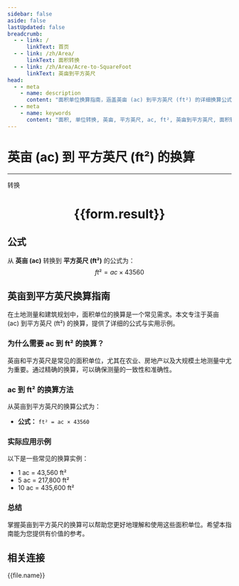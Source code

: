```yaml
---
sidebar: false
aside: false
lastUpdated: false
breadcrumb:
  - - link: /
      linkText: 首页
  - - link: /zh/Area/
      linkText: 面积转换
  - - link: /zh/Area/Acre-to-SquareFoot
      linkText: 英亩到平方英尺
head:
  - - meta
    - name: description
      content: "面积单位换算指南，涵盖英亩 (ac) 到平方英尺 (ft²) 的详细换算公式与说明。"
  - - meta
    - name: keywords
      content: "面积, 单位转换, 英亩, 平方英尺, ac, ft², 英亩到平方英尺, 面积转换指南"
---
```

# 英亩 (ac) 到 平方英尺 (ft²) 的换算
---
<script setup>
import { onMounted, reactive, inject, ref } from 'vue'
import { NButton, NForm, NFormItem, NInput, NInputNumber, NSelect, NCard, useMessage,NGrid ,NGi } from 'naive-ui'
import { defineClientComponent } from 'vitepress'
import { Area } from '../../files';

const convert = inject('convert')

const form = reactive({
  number: null,
  result: '',
})

const convertHandler = () => {
  if (form.number !== null && !isNaN(form.number)) {
    const convertedValue = parseFloat(form.number) * 43560
    form.result = `${form.number}ac = ${convertedValue.toFixed(2)}ft²`
  } else {
    form.result = '请输入有效的数值。'
  }
}
</script>

<n-form size="large" :model="form">
  <n-form-item label="英亩 (ac)">
    <n-input-number v-model:value="form.number" placeholder="输入英亩" style="width: 100%" />
  </n-form-item>
  <n-form-item>
    <n-button type="primary" @click="convertHandler" block>转换</n-button>
  </n-form-item>
</n-form>

<n-card  embedded :bordered="false" hoverable>
  <div  style="text-align:center">
    <h1>{{form.result}}</h1>
  </div>
</n-card>

## 公式

从 **英亩 (ac)** 转换到 **平方英尺 (ft²)** 的公式为：
$$ ft² = ac \times 43560 $$

## 英亩到平方英尺换算指南

在土地测量和建筑规划中，面积单位的换算是一个常见需求。本文专注于英亩 (ac) 到平方英尺 (ft²) 的换算，提供了详细的公式与实用示例。

### 为什么需要 ac 到 ft² 的换算？

英亩和平方英尺是常见的面积单位，尤其在农业、房地产以及大规模土地测量中尤为重要。通过精确的换算，可以确保测量的一致性和准确性。

### ac 到 ft² 的换算方法

从英亩到平方英尺的换算公式为：

- **公式：** `ft² = ac × 43560`

### 实际应用示例

以下是一些常见的换算实例：

- 1 ac = 43,560 ft²
- 5 ac = 217,800 ft²
- 10 ac = 435,600 ft²

### 总结

掌握英亩到平方英尺的换算可以帮助您更好地理解和使用这些面积单位。希望本指南能为您提供有价值的参考。

## 相关连接
<n-grid x-gap="12" :cols="4">
  <n-gi v-for="(file, index) in Area" :key="index">
    <n-button
      text
      tag="a"
      :href="file.path"
      type="primary"
    >
      {{file.name}}
    </n-button>
  </n-gi>
</n-grid>